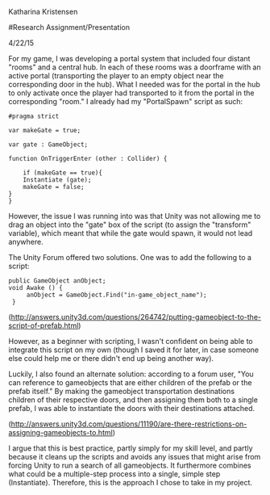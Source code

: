 Katharina Kristensen

#Research Assignment/Presentation

4/22/15


For my game, I was developing a portal system that included four distant "rooms" and a central hub.  In each of these rooms was a doorframe with an active portal (transporting the player to an empty object near the corresponding door in the hub).  What I needed was for the portal in the hub to only activate once the player had transported to it from the portal in the corresponding "room."  I already had my "PortalSpawn" script as such:

	#pragma strict

	var makeGate = true;

	var gate : GameObject;

	function OnTriggerEnter (other : Collider) {

		if (makeGate == true){
		Instantiate (gate);
		makeGate = false;
	}
	}

However, the issue I was running into was that Unity was not allowing me to drag an object into the "gate" box of the script (to assign the "transform" variable), which meant that while the gate would spawn, it would not lead anywhere.

The Unity Forum offered two solutions.  One was to add the following to a script:

	public GameObject anObject;
 	void Awake () {
    	 anObject = GameObject.Find("in-game_object_name");    
	 }

(http://answers.unity3d.com/questions/264742/putting-gameobject-to-the-script-of-prefab.html)

However, as a beginner with scripting, I wasn't confident on being able to integrate this script on my own (though I saved it for later, in case someone else could help me or there didn't end up being another way).

Luckily, I also found an alternate solution: according to a forum user, "You can reference to gameobjects that are either children of the prefab or the prefab itself."  By making the gameobject transportation destinations children of their respective doors, and then assigning them both to a single prefab, I was able to instantiate the doors with their destinations attached.  

(http://answers.unity3d.com/questions/11190/are-there-restrictions-on-assigning-gameobjects-to.html)

I argue that this is best practice, partly simply for my skill level, and partly because it cleans up the scripts and avoids any issues that might arise from forcing Unity to run a search of all gameobjects.  It furthermore combines what could be a multiple-step process into a single, simple step (Instantiate).  Therefore, this is the approach I chose to take in my project.


